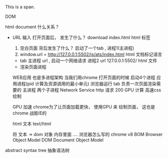 <div id="root">
  <span class="demo">
    This is a span.
  </span>
  <p>DOM</p>
</div>

html  document 什么关系？ 

- URL  输入  打开页面后， 发生了什么？
   download  index.html   html 标签
  1. 空白页面  背后发生了什么？ 
  启动了一个tab , 进程1(主进程)
  2. window.url = http://127.0.0.1:5502/js/ats/index.html
  html  文档标记语言
  - tab 主进程  url , 
  启动一个网络请求 进程2 url 127.0.0.1:5502/  html 文件
  - 渲染页面进程

  WEB应用 也是多进程架构
  当我们用chrome 打开页面的时候
  启动4个进程  应用进程(pid 计算及资源调用的最小单元) 浏览器运行
  tab 负责一次页面渲染需要的  主进程
  两个子进程 Network Service  http 请求 200 
  GPU 计算  高速css 绘制 

  GPU 加速  chrome为了让页面加载更快， 使用GPU 来
  绘制页面， 这也是chrome 战胜IE的

  html 文本 text/html

  将 文本  -> dom 对象 内存里面  .... 浏览器怎么写的
  chrome  v8 
  BOM Browser Object Model 
  DOM Document Object Model

abstract syntax tree 抽象语法树